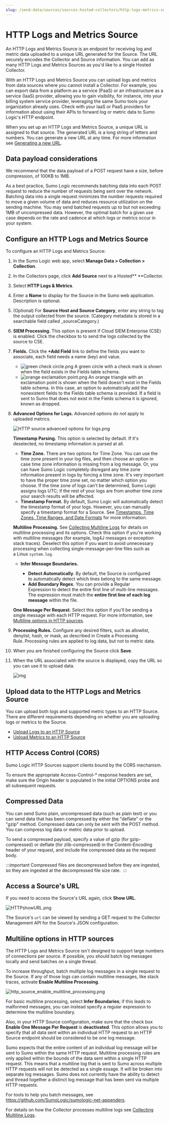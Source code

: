 ```yaml
---
slug: /send-data/sources/sources-hosted-collectors/http-logs-metrics-source
---
```


# HTTP Logs and Metrics Source

An HTTP Logs and Metrics Source is an endpoint for receiving log and metric data uploaded to a unique URL generated for the Source. The URL securely encodes the Collector and Source information. You can add as many HTTP Logs and Metrics Sources as you'd like to a single Hosted Collector.

With an HTTP Logs and Metrics Source you can upload logs and metrics from data sources where you cannot install a Collector. For example, you can export data from a platform as a service (PaaS) or an infrastructure as a service (IaaS) provider, allowing you to gain visibility, for instance, into your billing system service provider, leveraging the same Sumo tools your organization already uses. Check with your IaaS or PaaS providers for information about using their APIs to forward log or metric data to Sumo Logic's HTTP endpoint.

When you set up an HTTP Logs and Metrics Source, a unique URL is assigned to that source. The generated URL is a long string of letters and numbers. You can generate a new URL at any time. For more information see [Generating a new URL](zGenerate-a-new-URL-for-an-HTTP-Source.md).

## Data payload considerations

We recommend that the data payload of a POST request have a size, before compression, of 100KB to 1MB.

As a best practice, Sumo Logic recommends batching data into each POST request to reduce the number of requests being sent over the network. Batching data into a single request minimizes the number requests required to move a given volume of data and reduces resource utilization on the sending machine. You may send batched requests up to but not exceeding 1MB of uncompressed data. However, the optimal batch for a given use case depends on the rate and cadence at which logs or metrics occur in your system.

## Configure an HTTP Logs and Metrics Source

To configure an HTTP Logs and Metrics Source:

1. In the Sumo Logic web app, select **Manage Data \> Collection \> Collection**. 
1. In the Collectors page, click **Add Source** next to a Hosted** **Collector.
1. Select **HTTP Logs & Metrics**. 
1. Enter a **Name** to display for the Source in the Sumo web application. Description is optional.
1. (Optional) For **Source Host **and** Source Category**, enter any string to tag the output collected from the source. (Category metadata is stored in a searchable field called \_sourceCategory.)
1. **SIEM Processing**. This option is present if Cloud SIEM Enterprise (CSE) is enabled. Click the checkbox to to send the logs collected by the source to CSE.
1. **Fields.** Click the **+Add Field** link to define the fields you want to associate, each field needs a name (key) and value.

   * ![green check circle.png](/img/reuse/green-check-circle.png) A green circle with a check mark is shown when the field exists in the Fields table schema. 
   * ![orange exclamation point.png](/img/reuse/orange-exclamation-point.png) An orange triangle with an exclamation point is shown when the field doesn't exist in the Fields table schema. In this case, an option to automatically add the nonexistent fields to the Fields table schema is provided. If a field is sent to Sumo that does not exist in the Fields schema it is ignored, known as dropped.

1. **Advanced Options for Logs.** Advanced options do *not* apply to uploaded metrics.

    ![HTTP source advanced options for logs.png](/img/send-data/HTTP-source-advanced-options-for-logs.png)

    **Timestamp Parsing.** This option is selected by default. If it's deselected, no timestamp information is parsed at all.

      * **Time Zone.** There are two options for Time Zone. You can use the time zone present in your log files, and then choose an option in case time zone information is missing from a log message. Or, you can have Sumo Logic completely disregard any time zone information present in logs by forcing a time zone. It's very important to have the proper time zone set, no matter which option you choose. If the time zone of logs can't be determined, Sumo Logic assigns logs UTC; if the rest of your logs are from another time zone your search results will be affected.
      * **Timestamp Format.** By default, Sumo Logic will automatically detect the timestamp format of your logs. However, you can manually specify a timestamp format for a Source. See [Timestamps, Time Zones, Time Ranges, and Date Formats](../04Reference-Information-for-Sources/Timestamps,-Time-Zones,-Time-Ranges,-and-Date-Formats.md "Timestamps, Time Zones, Time Ranges, and Date Formats") for more information.


    **Multiline Processing.** See [Collecting Multiline Logs](../04Reference-Information-for-Sources/Collecting-Multiline-Logs.md "Collecting Multiline Logs") for details on multiline processing and its options. Check this option if you're working with multiline messages (for example, log4J messages or exception stack traces). Deselect this option if you want to avoid unnecessary processing when collecting single-message-per-line files such as a Linux `system.log`.

      * **Infer Message Boundaries.**

        * **Detect Automatically**. By default, the Source is configured to automatically detect which lines belong to the same message.  
        * **Add Boundary Regex.** You can provide a Regular Expression to detect the entire first line of multi-line messages. The expression must match the **entire first line of each log message** within the file.

    **One Message Per Request.** Select this option if you'll be sending a single message with each HTTP request. For more information, see [Multiline options in HTTP sources](#multiline-options-in-http-sources). 

1. **Processing Rules.** Configure any desired filters, such as allowlist, denylist, hash, or mask, as described in Create a Processing Rule. Processing rules are applied to log data, but not to metric data.
1. When you are finished configuring the Source click **Save**.
1. When the URL associated with the source is displayed, copy the URL so you can use it to upload data.

    ![img](/img/send-data/http-source-address.png)

## Upload data to the HTTP Logs and Metrics Source

You can upload both logs and supported metric types to an HTTP Source. There are different requirements depending on whether you are uploading logs or metrics to the Source. 

 * [Upload Logs to an HTTP Source](Upload-Data-to-an-HTTP-Source.md)
 * [Upload Metrics to an HTTP Source](Upload-Metrics-to-an-HTTP-Source.md "Upload Metrics to an HTTP Source")

## HTTP Access Control (CORS)

Sumo Logic HTTP Sources support clients bound by the CORS mechanism.

To ensure the appropriate Access-Control-\* response headers are set, make sure the Origin header is populated in the initial OPTIONS probe and all subsequent requests.

## Compressed Data

You can send Sumo plain, uncompressed data (such as plain text) or you can send data that has been compressed by either the "deflate" or the "gzip" method. Compressed data can only be sent with the POST method. You can compress log data or metric data prior to upload.

To send a compressed payload, specify a value of gzip (for gzip-compressed) or deflate (for zlib-compressed) in the
Content-Encoding header of your request, and include the compressed data as the request body.

:::important
Compressed files are decompressed before they are ingested, so they are ingested at the decompressed file size rate. 
:::

## Access a Source's URL

If you need to access the Source's URL again, click **Show URL**.

![HTTPshowURL.png](/img/send-data/show-url.png)

The Source's `url` can be viewed by sending a GET request to the Collector Management API for the Source's JSON configuration.

## Multiline options in HTTP sources

The HTTP Logs and Metrics Source isn't designed to support large numbers of connections per source. If possible, you should batch log messages locally and send batches on a single thread. 

To increase throughput, batch multiple log messages in a single request to the Source. If any of those logs can contain multiline messages, like stack traces, activate **Enable Multiline Processing**. 

![http_source_enable_multiline_processing.png](/img/send-data/multiline.png)

For basic multiline processing, select **Infer Boundaries**; if this leads to malformed messages, you can instead specify a regular expression to determine the multiline boundary.

Also, in your HTTP Source configuration, make sure that the check box **Enable One Message Per Request** is **deactivated**. This option allows you to specify that all data sent within an individual HTTP request to an HTTP Source endpoint should be considered to be one log message. 

Sumo expects that the entire content of an individual log message will be sent to Sumo within the same HTTP request. Multiline processing rules are only applied within the bounds of the data sent within a single HTTP request. This means that a multiline log that is sent to Sumo across multiple HTTP requests will not be detected as a single essage. It will be broken into separate log messages. Sumo does not currently have the ability to detect and thread together a distinct log message that has been sent via multiple HTTP requests. 

For tools to help you batch messages, see https://github.com/SumoLogic/sumologic-net-appenders.

For details on how the Collector processes multiline logs see [Collecting Multiline Logs](../04Reference-Information-for-Sources/Collecting-Multiline-Logs.md "Collecting Multiline Logs").
